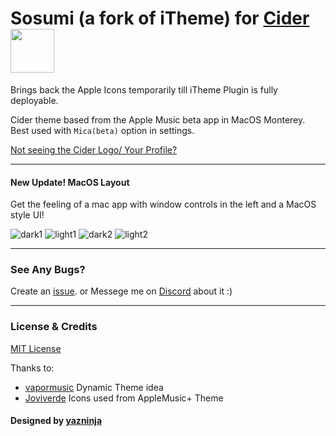 
# Sosumi (a fork of iTheme) for [Cider](https://cider.sh/) <img src="https://img.shields.io/github/stars/yazninja/apple-cider-lite?style=social" width="70"></img>

Brings back the Apple Icons temporarily till iTheme Plugin is fully deployable.

Cider theme based from the Apple Music beta app in MacOS Monterey.
Best used with `Mica(beta)` option in settings. 

[Not seeing the Cider Logo/ Your Profile?](https://github.com/ciderapp/iTheme/issues/10)

---
#### New Update! MacOS Layout
Get the feeling of a mac app with window controls in the left and a MacOS style UI!

![dark1](https://user-images.githubusercontent.com/71800112/159197953-64f2978d-0b10-4040-b6e6-8ba6b2a6658f.png)
![light1](https://user-images.githubusercontent.com/71800112/159197955-0b005258-3d34-47c0-b5a7-76b5206c58d5.png)
![dark2](https://user-images.githubusercontent.com/71800112/159197949-eda3ccd2-9a06-4d49-80d0-906a83289831.png)
![light2](https://user-images.githubusercontent.com/71800112/159197956-1850b176-f287-43fa-b148-80fbe558693d.png)




---

### See Any Bugs?
Create an [issue](https://github.com/yazninja/apple-cider-lite/issues).
or
Messege me on [Discord](http://discord.com/users/325495275454070786) about it :)

---

### License & Credits
[MIT License](https://github.com/yazninja/apple-cider-lite/blob/main/LICENSE)


Thanks to:
- [vapormusic](https://github.com/vapormusic) Dynamic Theme idea
- [Joviverde](https://github.com/Joviverde) Icons used from AppleMusic+ Theme

#### Designed by [yazninja](https://github.com/yazninja)
